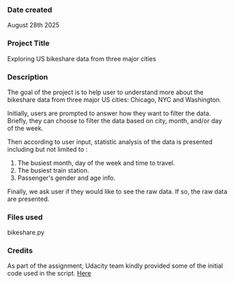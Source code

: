 ### Date created
August 28th 2025

### Project Title
Exploring US bikeshare data from three major cities

### Description

The goal of the project is to help user to understand more about the bikeshare data from three major US cities: Chicago, NYC and Washington.

Initially, users are prompted to answer how they want to filter the data. Briefly, they can choose to filter the data based on city, month, and/or day of the week.

Then according to user input, statistic analysis of the data is presented including but not limited to :

1) The busiest month, day of the week and time to travel.
2) The busiest train station.
3) Passenger's gender and age info.

Finally, we ask user if they would like to see the raw data. If so, the raw data are presented.

### Files used
bikeshare.py

### Credits
As part of the assignment, Udacity team kindly provided some of the initial code used in the script. [Here](https://www.udacity.com)

